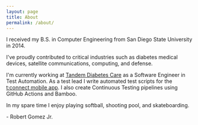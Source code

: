 ```yaml
---
layout: page
title: About
permalink: /about/
---
```


I received my B.S. in Computer Engineering from San Diego State University in 2014.

I've proudly contributed to critical industries such as diabetes medical devices, satellite
communications, computing, and defense.

I'm currently working at [Tandem Diabetes Care](https://www.tandemdiabetes.com) as a Software
Engineer in Test Automation. As a test lead I write automated test scripts for the
[t:connect mobile app](https://www.tandemdiabetes.com/products/software-apps/tconnect-mobile). I
also create Continuous Testing pipelines using GitHub Actions and Bamboo.

In my spare time I enjoy playing softball, shooting pool, and skateboarding.

\- Robert Gomez Jr.

